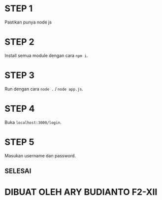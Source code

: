 # STEP 1
Pastikan punya node js
# STEP 2
Install semua module dengan cara `npm i`.
# STEP 3
Run dengan cara `node .` / `node app.js`.
# STEP 4
Buka `localhost:3000/login`.
# STEP 5
Masukan username dan password.

## SELESAI

# DIBUAT OLEH ARY BUDIANTO F2-XII